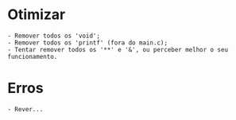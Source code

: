 # Otimizar

    - Remover todos os 'void';
    - Remover todos os 'printf' (fora do main.c);
    - Tentar remover todos os '**' e '&', ou perceber melhor o seu funcionamento.

# Erros

    - Rever...